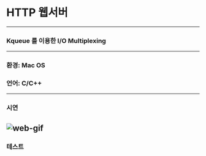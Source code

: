 # HTTP 웹서버
---
### Kqueue 를 이용한 I/O Multiplexing
---
### 환경: Mac OS
### 언어: C/C++
---
### 시연 

![web-gif](https://github.com/insubkim/Http-Server/assets/37211885/b59be90c-9d15-40dc-a63e-680219974f40)
---
### 테스트 
